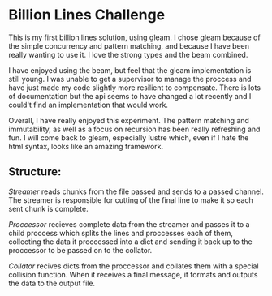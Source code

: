 # Billion Lines Challenge

This is my first billion lines solution, using gleam. I chose gleam because of the simple concurrency and pattern matching, and because I have been really wanting to use it. I love the strong types and the beam combined.

I have enjoyed using the beam, but feel that the gleam implementation is still young. I was unable to get a supervisor to manage the proccess and have just made my code slightly more resilient to compensate. There is lots of documentation but the api seems to have changed a lot recently and I could't find an implementation that would work.

Overall, I have really enjoyed this experiment. The pattern matching and immutability, as well as a focus on recursion has been really refreshing and fun. I will come back to gleam, especially lustre which, even if I hate the html syntax, looks like an amazing framework.


## Structure:
_Streamer_ reads chunks from the file passed and sends to a passed channel. The streamer is responsible for cutting of the final line to make it so each sent chunk is complete.

_Proccessor_ recieves complete data from the streamer and passes it to a child proccess which splits the lines and proccesses each of them, collecting the data it proccessed into a dict and sending it back up to the proccessor to be passed on to the collator.

_Collator_ recives dicts from the proccessor and collates them with a special collision function. When it receives a final message, it formats and outputs the data to the output file.

